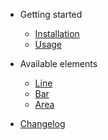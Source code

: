 - Getting started

  - [Installation](installation.md)
  - [Usage](usage.md)

- Available elements

  - [Line](line.md)
  - [Bar](bar.md)
  - [Area](area.md)

- [Changelog](changelog.md)
